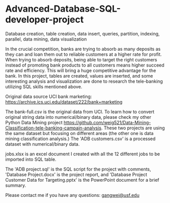 # Advanced-Database-SQL-developer-project
Database creation, table creation, data insert, queries, partition, indexing, parallel, data mining, data visualization

In the crucial competition, banks are trying to absorb as many deposits as they can and loan them out to reliable customers at a higher rate for profit. When trying to absorb deposits, being able to target the right customers instead of promoting bank products to all customers means higher succeed rate and efficiency. This will bring a huge competitive advantage for the bank. In this project, tables are created, values are inserted, and some interesting analysis and visualization are done to research the tele-banking utilizing SQL skills mentioned above.

Original data source UCI bank marketing: https://archive.ics.uci.edu/dataset/222/bank+marketing

The bank-full.csv is the original data from UCI. To learn how to convert original string data into numerical/binary data, please check my other Python Data Mining project https://github.com/weig521/Data-Mining-Classification-tele-banking-campain-analysis. These two projects are using the same dataset but focusing on different areas (the other one is data mining classification analysis.) The 'ADB customers.csv' is a processed dataset with numerical/binary data.

jobs.xlsx is an excel document I created with all the 12 different jobs to be imported into SQL table.

The 'ADB project.sql' is the SQL script for the project with comments, 'Database Project.docx' is the project report, and 'Database Project Customer Data for Targeting.pptx' is the PowerPoint document for a brief summary.

Please contact me if you have any questions: gangwei@usf.edu
